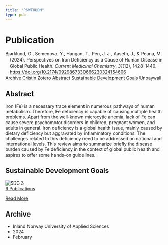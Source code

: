 ```yaml
---
title: "P6WTUUDM"
type: pub
---
```

<h1>Publication</h1>
<article id="csl-bib-container-P6WTUUDM" class="csl-bib-container">
  <div class="csl-bib-body" style="line-height: 1.35; padding-left: 1em; text-indent:-1em;">
  <div class="csl-entry">Bj&#xF8;rklund, G., Semenova, Y., Hangan, T., Pen, J. J., Aaseth, J., &amp; Peana, M. (2024). Perspectives on Iron Deficiency as a Cause of Human Disease in Global Public Health. <i>Current Medicinal Chemistry</i>, <i>31</i>(12), 1428&#x2013;1440. <a href="https://doi.org/10.2174/0929867330666230324154606">https://doi.org/10.2174/0929867330666230324154606</a></div>
</div>
  <div class="csl-bib-buttons">
    <a href="#taxonomy-article-P6WTUUDM" class="csl-bib-button">Archive</a>
    <a href="https://app.cristin.no/results/show.jsf?id=2246675" alt="Cristin URL" class="csl-bib-button">Cristin</a>
    <a href="http://zotero.org/groups/5402882/items/P6WTUUDM" alt="Zotero URL" class="csl-bib-button">Zotero</a>
    <a href="#abstract-article-P6WTUUDM" class="csl-bib-button">Abstract</a>
    <a href="#sdg-article-P6WTUUDM" class="csl-bib-button">Sustainable Development Goals</a>
    <a href="https://doi.org/10.2174/0929867330666230324154606" class="csl-bib-button">Unpaywall</a>
  </div>
  <div id="csl-bib-meta-container-P6WTUUDM"></div>
</article>
<div id="csl-bib-meta-P6WTUUDM" class="csl-bib-meta">
  <article id="abstract-article-P6WTUUDM" class="abstract-article">
    <h1>Abstract</h1>
    Iron (Fe) is a necessary trace element in numerous pathways of human metabolism. Therefore, Fe deficiency is capable of causing multiple health problems. Apart from the well-known microcytic anemia, lack of Fe can cause severe psychomotor disorders in children, pregnant women, and adults in general. Iron deficiency is a global health issue, mainly caused by dietary deficiency but aggravated by inflammatory conditions. The challenges related to this deficiency need to be addressed on national and international levels. This review aims to summarize briefly the disease burden caused by Fe deficiency in the context of global public health and aspires to offer some hands-on guidelines.
  </article>
  <article id="sdg-article-P6WTUUDM" class="sdg-article">
    <h1>Sustainable Development Goals</h1>
    <div class="sdg-container"><div id="sdg3" class="sdg"> <img src="{{< params subfolder >}}images/sdg/sdg03_en.png" class="image" alt="SDG 3"> <div class="sdg-overlay"> <a href="{{< params subfolder >}}en/archive/?sdg=3#archive" class="sdg-publication-count"><span>6</span> Publications</a> <p><a href="https://sdgs.un.org/goals/goal3" class="sdg-read-more">Read More</a></p> </div> </div></div>
  </article>
  <article id="taxonomy-article-P6WTUUDM" class="taxonomy-article">
    <h1>Archive</h1>
    <ul>
      <li>Inland Norway University of Applied Sciences</li>
      <li>2024</li>
      <li>February</li>
    </ul>
  </article>
</div>
